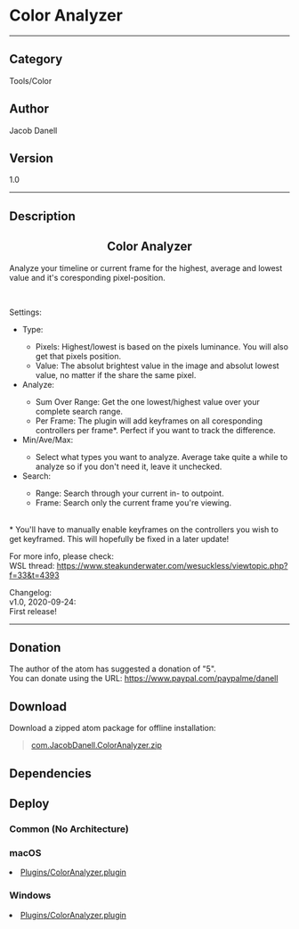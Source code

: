 # Color Analyzer
___

## Category
Tools/Color

## Author
Jacob Danell

## Version
1.0

___

## Description
<center><h2>Color Analyzer</h2></center>

<p>Analyze your timeline or current frame for the highest, average and lowest value and it's coresponding pixel-position.</p>

<br>
<p>Settings:
<ul>
<li>Type:</li>
<ul>
<li>Pixels: Highest/lowest is based on the pixels luminance. You will also get that pixels position.</li>
<li>Value: The absolut brightest value in the image and absolut lowest value, no matter if the share the same pixel.</li>
</ul>
<li>Analyze:</li>
<ul>
<li>Sum Over Range: Get the one lowest/highest value over your complete search range.</li>
<li>Per Frame: The plugin will add keyframes on all coresponding controllers per frame*. Perfect if you want to track the difference.</li>
</ul>
<li>Min/Ave/Max:</li>
<ul>
<li>Select what types you want to analyze. Average take quite a while to analyze so if you don't need it, leave it unchecked.</li>
</ul>
<li>Search:</li>
<ul>
<li>Range: Search through your current in- to outpoint.</li>
<li>Frame: Search only the current frame you're viewing.</li>
</ul>
</ul>
<br>
* You'll have to manually enable keyframes on the controllers you wish to get keyframed. This will hopefully be fixed in a later update!


<p>For more info, please check:
<br>WSL thread: <a href="https://www.steakunderwater.com/wesuckless/viewtopic.php?f=33&t=4393">https://www.steakunderwater.com/wesuckless/viewtopic.php?f=33&t=4393</a>
</p>


<p>Changelog:
<br>v1.0, 2020-09-24:
<br>First release!
</p>

___

## Donation
The author of the atom has suggested a donation of "5".  
You can donate using the URL: <a href="https://www.paypal.com/paypalme/danell">https://www.paypal.com/paypalme/danell</a>
## Download

Download a zipped atom package for offline installation:
> [com.JacobDanell.ColorAnalyzer.zip](https://gitlab.com/WeSuckLess/Reactor/-/archive/master/Reactor-master.zip?path=Atoms/com.JacobDanell.ColorAnalyzer)  

## Dependencies

## Deploy

### Common (No Architecture)

<ul>
</ul>

### macOS

<li><a href="https://gitlab.com/WeSuckLess/Reactor/-/blob/master/Atoms/com.JacobDanell.ColorAnalyzer/Mac/Plugins/ColorAnalyzer.plugin?ref_type=heads">Plugins/ColorAnalyzer.plugin</a></li>

### Windows

<li><a href="https://gitlab.com/WeSuckLess/Reactor/-/blob/master/Atoms/com.JacobDanell.ColorAnalyzer/Windows/Plugins/ColorAnalyzer.plugin?ref_type=heads">Plugins/ColorAnalyzer.plugin</a></li>

